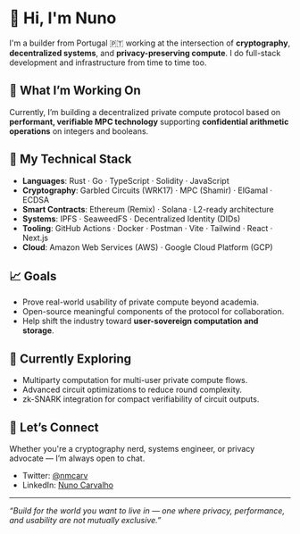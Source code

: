 # 👋 Hi, I'm Nuno

I'm a builder from Portugal 🇵🇹 working at the intersection of **cryptography**, **decentralized systems**, and **privacy-preserving compute**. I do full-stack development and infrastructure from time to time too.

## 🧠 What I’m Working On

Currently, I’m building a decentralized private compute protocol based on **performant, verifiable MPC technology** supporting **confidential arithmetic operations** on integers and booleans.

## 💼 My Technical Stack
- **Languages**: Rust · Go · TypeScript · Solidity · JavaScript
- **Cryptography**: Garbled Circuits (WRK17) · MPC (Shamir) · ElGamal · ECDSA
- **Smart Contracts**: Ethereum (Remix) · Solana · L2-ready architecture
- **Systems**: IPFS · SeaweedFS · Decentralized Identity (DIDs)
- **Tooling**: GitHub Actions · Docker · Postman · Vite · Tailwind · React · Next.js
- **Cloud**: Amazon Web Services (AWS) · Google Cloud Platform (GCP)

## 📈 Goals
- Prove real-world usability of private compute beyond academia.
- Open-source meaningful components of the protocol for collaboration.
- Help shift the industry toward **user-sovereign computation and storage**.

## 🌱 Currently Exploring
- Multiparty computation for multi-user private compute flows.
- Advanced circuit optimizations to reduce round complexity.
- zk-SNARK integration for compact verifiability of circuit outputs.

## 🤝 Let’s Connect
Whether you're a cryptography nerd, systems engineer, or privacy advocate — I’m always open to chat.

- Twitter: [@nmcarv](https://twitter.com/nmcarv)
- LinkedIn: [Nuno Carvalho](https://linkedin.com/in/nmcarv)

---

_“Build for the world you want to live in — one where privacy, performance, and usability are not mutually exclusive.”_
